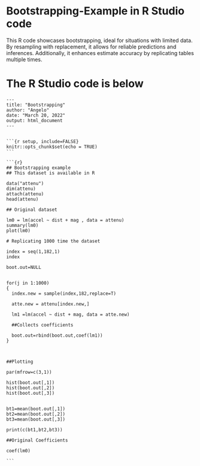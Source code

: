 # Bootstrapping-Example in R Studio code
This R code showcases bootstrapping, ideal for situations with limited data. By resampling with replacement, it allows for reliable predictions and inferences. Additionally, it enhances estimate accuracy by replicating tables multiple times.

# The R Studio code is below

    ---
    title: "Bootstrapping"
    author: "Angelo"
    date: "March 20, 2022"
    output: html_document
    ---


    ```{r setup, include=FALSE}
    knitr::opts_chunk$set(echo = TRUE)
    ```

    ```{r}
    ## Bootstrapping example
    ## This dataset is available in R
    
    data("attenu")
    dim(attenu)
    attach(attenu)
    head(attenu)
    
    ## Original dataset
    
    lm0 = lm(accel ~ dist + mag , data = attenu)
    summary(lm0)
    plot(lm0)
    
    # Replicating 1000 time the dataset 
    
    index = seq(1,182,1)
    index
    
    boot.out=NULL
    
    
    for(j in 1:1000)
    {
      index.new = sample(index,182,replace=T)
      
      atte.new = attenu[index.new,]
      
      lm1 =lm(accel ~ dist + mag, data = atte.new)
      
      ##Collects coefficients
      
      boot.out=rbind(boot.out,coef(lm1))
    }
    
    
    
    ##Plotting 
    
    par(mfrow=c(3,1))
    
    hist(boot.out[,1])
    hist(boot.out[,2])
    hist(boot.out[,3])
    
    
    bt1=mean(boot.out[,1])
    bt2=mean(boot.out[,2])
    bt3=mean(boot.out[,3])
    
    print(c(bt1,bt2,bt3))
    
    ##Original Coefficients
    
    coef(lm0)
    
    ```

